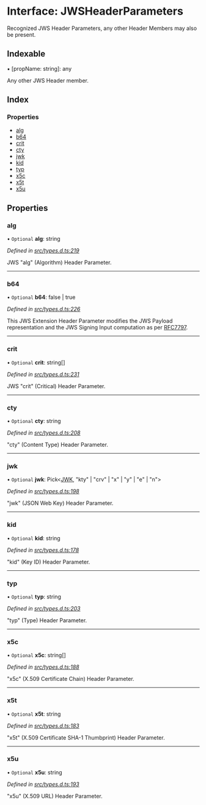 # Interface: JWSHeaderParameters

Recognized JWS Header Parameters, any other Header Members
may also be present.

## Indexable

▪ [propName: string]: any

Any other JWS Header member.

## Index

### Properties

* [alg](_types_d_.jwsheaderparameters.md#alg)
* [b64](_types_d_.jwsheaderparameters.md#b64)
* [crit](_types_d_.jwsheaderparameters.md#crit)
* [cty](_types_d_.jwsheaderparameters.md#cty)
* [jwk](_types_d_.jwsheaderparameters.md#jwk)
* [kid](_types_d_.jwsheaderparameters.md#kid)
* [typ](_types_d_.jwsheaderparameters.md#typ)
* [x5c](_types_d_.jwsheaderparameters.md#x5c)
* [x5t](_types_d_.jwsheaderparameters.md#x5t)
* [x5u](_types_d_.jwsheaderparameters.md#x5u)

## Properties

### alg

• `Optional` **alg**: string

*Defined in [src/types.d.ts:219](https://github.com/panva/jose/blob/v3.6.2/src/types.d.ts#L219)*

JWS "alg" (Algorithm) Header Parameter.

___

### b64

• `Optional` **b64**: false \| true

*Defined in [src/types.d.ts:226](https://github.com/panva/jose/blob/v3.6.2/src/types.d.ts#L226)*

This JWS Extension Header Parameter modifies the JWS Payload
representation and the JWS Signing Input computation as per
[RFC7797](https://tools.ietf.org/html/rfc7797).

___

### crit

• `Optional` **crit**: string[]

*Defined in [src/types.d.ts:231](https://github.com/panva/jose/blob/v3.6.2/src/types.d.ts#L231)*

JWS "crit" (Critical) Header Parameter.

___

### cty

• `Optional` **cty**: string

*Defined in [src/types.d.ts:208](https://github.com/panva/jose/blob/v3.6.2/src/types.d.ts#L208)*

"cty" (Content Type) Header Parameter.

___

### jwk

• `Optional` **jwk**: Pick<[JWK](_types_d_.jwk.md), \"kty\" \| \"crv\" \| \"x\" \| \"y\" \| \"e\" \| \"n\"\>

*Defined in [src/types.d.ts:198](https://github.com/panva/jose/blob/v3.6.2/src/types.d.ts#L198)*

"jwk" (JSON Web Key) Header Parameter.

___

### kid

• `Optional` **kid**: string

*Defined in [src/types.d.ts:178](https://github.com/panva/jose/blob/v3.6.2/src/types.d.ts#L178)*

"kid" (Key ID) Header Parameter.

___

### typ

• `Optional` **typ**: string

*Defined in [src/types.d.ts:203](https://github.com/panva/jose/blob/v3.6.2/src/types.d.ts#L203)*

"typ" (Type) Header Parameter.

___

### x5c

• `Optional` **x5c**: string[]

*Defined in [src/types.d.ts:188](https://github.com/panva/jose/blob/v3.6.2/src/types.d.ts#L188)*

"x5c" (X.509 Certificate Chain) Header Parameter.

___

### x5t

• `Optional` **x5t**: string

*Defined in [src/types.d.ts:183](https://github.com/panva/jose/blob/v3.6.2/src/types.d.ts#L183)*

"x5t" (X.509 Certificate SHA-1 Thumbprint) Header Parameter.

___

### x5u

• `Optional` **x5u**: string

*Defined in [src/types.d.ts:193](https://github.com/panva/jose/blob/v3.6.2/src/types.d.ts#L193)*

"x5u" (X.509 URL) Header Parameter.

